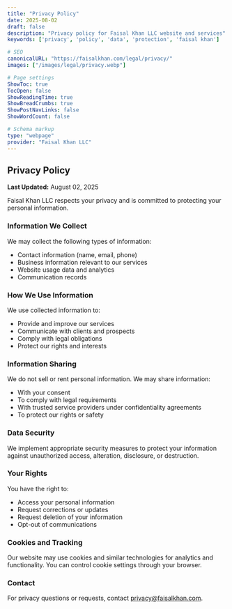 ```yaml
---
title: "Privacy Policy"
date: 2025-08-02
draft: false
description: "Privacy policy for Faisal Khan LLC website and services"
keywords: ['privacy', 'policy', 'data', 'protection', 'faisal khan']

# SEO
canonicalURL: "https://faisalkhan.com/legal/privacy/"
images: ["/images/legal/privacy.webp"]

# Page settings
ShowToc: true
TocOpen: false
ShowReadingTime: true
ShowBreadCrumbs: true
ShowPostNavLinks: false
ShowWordCount: false

# Schema markup
type: "webpage"
provider: "Faisal Khan LLC"
---
```


## Privacy Policy

**Last Updated:** August 02, 2025

Faisal Khan LLC respects your privacy and is committed to protecting your personal information.

### Information We Collect

We may collect the following types of information:
- Contact information (name, email, phone)
- Business information relevant to our services
- Website usage data and analytics
- Communication records

### How We Use Information

We use collected information to:
- Provide and improve our services
- Communicate with clients and prospects
- Comply with legal obligations
- Protect our rights and interests

### Information Sharing

We do not sell or rent personal information. We may share information:
- With your consent
- To comply with legal requirements
- With trusted service providers under confidentiality agreements
- To protect our rights or safety

### Data Security

We implement appropriate security measures to protect your information against unauthorized access, alteration, disclosure, or destruction.

### Your Rights

You have the right to:
- Access your personal information
- Request corrections or updates
- Request deletion of your information
- Opt-out of communications

### Cookies and Tracking

Our website may use cookies and similar technologies for analytics and functionality. You can control cookie settings through your browser.

### Contact

For privacy questions or requests, contact [privacy@faisalkhan.com](mailto:privacy@faisalkhan.com).
